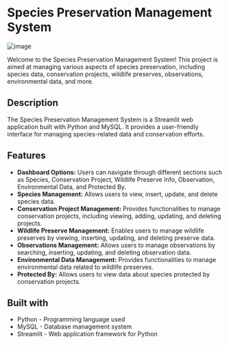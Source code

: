 # Species Preservation Management System

![image](https://github.com/user-attachments/assets/8cce697d-141e-4502-aee6-5aaec8a8ba5f)


Welcome to the Species Preservation Management System! This project is aimed at managing various aspects of species preservation, including species data, conservation projects, wildlife preserves, observations, environmental data, and more.

## Description

The Species Preservation Management System is a Streamlit web application built with Python and MySQL. It provides a user-friendly interface for managing species-related data and conservation efforts.

## Features

- **Dashboard Options:** Users can navigate through different sections such as Species, Conservation Project, Wildlife Preserve Info, Observation, Environmental Data, and Protected By.
- **Species Management:** Allows users to view, insert, update, and delete species data.
- **Conservation Project Management:** Provides functionalities to manage conservation projects, including viewing, adding, updating, and deleting projects.
- **Wildlife Preserve Management:** Enables users to manage wildlife preserves by viewing, inserting, updating, and deleting preserve data.
- **Observations Management:** Allows users to manage observations by searching, inserting, updating, and deleting observation data.
- **Environmental Data Management:** Provides functionalities to manage environmental data related to wildlife preserves.
- **Protected By:** Allows users to view data about species protected by conservation projects.


## Built with
- Python - Programming language used
- MySQL - Database management system
- Streamlit - Web application framework for Python




